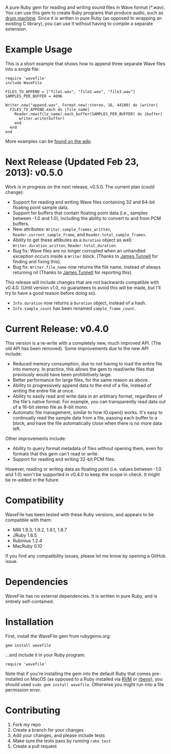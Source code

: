 A pure Ruby gem for reading and writing sound files in Wave format (*.wav). You can use this gem to create Ruby programs that produce audio, such as [drum machine](http://beatsdrummachine.com). Since it is written in pure Ruby (as opposed to wrapping an existing C library), you can use it without having to compile a separate extension.


# Example Usage

This is a short example that shows how to append three separate Wave files into a single file:

    require 'wavefile'
    include WaveFile
    
    FILES_TO_APPEND = ["file1.wav", "file2.wav", "file3.wav"]
    SAMPLES_PER_BUFFER = 4096

    Writer.new("append.wav", Format.new(:stereo, 16, 44100) do |writer|
      FILES_TO_APPEND.each do |file_name|
        Reader.new(file_name).each_buffer(SAMPLES_PER_BUFFER) do |buffer|
          writer.write(buffer)
        end
      end
    end

More examples can be [found on the wiki](https://github.com/jstrait/wavefile/wiki).


# Next Release (Updated Feb 23, 2013): v0.5.0

Work is in progress on the next release, v0.5.0. The current plan (could change):

* Support for reading and writing Wave files containing 32 and 64-bit floating point sample data.
* Support for buffers that contain floating point data (i.e., samples between -1.0 and 1.0), including the ability to convert to and from PCM buffers.
* New attributes: `Writer.sample_frames_written`, `Reader.current_sample_frame`, and `Reader.total_sample_frames`.
* Ability to get these attibutes as a `Duration` object as well: `Writer.duration_written`, `Reader.total_duration`.
* Bug fix: Wave files are no longer corrupted when an unhandled exception occurs inside a `Writer` block. (Thanks to [James Tunnell](https://github.com/jamestunnell) for finding and fixing this).
* Bug fix: `Writer.file_name` now returns the file name, instead of always returning nil (Thanks to [James Tunnell](https://github.com/jamestunnell) for reporting this).

This release will include changes that are not backwards compatible with v0.4.0. (Until version v1.0, no guarantees to avoid this will be made, but I'll try to have a good reason before doing so).

* `Info.duration` now returns a `Duration` object, instead of a hash.
* `Info.sample_count` has been renamed `sample_frame_count`.


# Current Release: v0.4.0

This version is a re-write with a completely new, much improved API. (The old API has been removed). Some improvements due to the new API include:

* Reduced memory consumption, due to not having to load the entire file into memory. In practice, this allows the gem to read/write files that previously would have been prohibitively large.
* Better performance for large files, for the same reason as above.
* Ability to progressively append data to the end of a file, instead of writing the entire file at once.
* Ability to easily read and write data in an arbitrary format, regardless of the file's native format. For example, you can transparently read data out of a 16-bit stereo file as 8-bit mono.
* Automatic file management, similar to how IO.open() works. It's easy to continually read the sample data from a file, passing each buffer to a block, and have the file automatically close when there is no more data left.

Other improvements include:

* Ability to query format metadata of files without opening them, even for formats that this gem can't read or write.
* Support for reading and writing 32-bit PCM files.

However, reading or writing data as floating point (i.e. values between -1.0 and 1.0) won't be supported in v0.4.0 to keep the scope in check. It might be re-added in the future.


# Compatibility

WaveFile has been tested with these Ruby versions, and appears to be compatible with them:

* MRI 1.9.3, 1.9.2, 1.9.1, 1.8.7
* JRuby 1.6.5
* Rubinius 1.2.4
* MacRuby 0.10

If you find any compatibility issues, please let me know by opening a GitHub issue.


# Dependencies

WaveFile has no external dependencies. It is written in pure Ruby, and is entirely self-contained.


# Installation

First, install the WaveFile gem from rubygems.org:

    gem install wavefile

...and include it in your Ruby program:

    require 'wavefile'

Note that if you're installing the gem into the default Ruby that comes pre-installed on MacOS (as opposed to a Ruby installed via [RVM](http://beginrescueend.com/) or [rbenv](https://github.com/sstephenson/rbenv/)), you should used `sudo gem install wavefile`. Otherwise you might run into a file permission error.


# Contributing

1. Fork my repo
2. Create a branch for your changes
3. Add your changes, and please include tests
4. Make sure the tests pass by running `rake test`
5. Create a pull request
